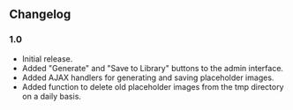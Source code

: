## Changelog

### 1.0
- Initial release.
- Added "Generate" and "Save to Library" buttons to the admin interface.
- Added AJAX handlers for generating and saving placeholder images.
- Added function to delete old placeholder images from the tmp directory on a daily basis.

